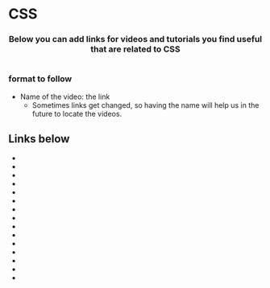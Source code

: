 # CSS

<p align="center">
  <h3 align="center">Below you can add links for videos and tutorials you find useful that are related to CSS</h3></p>

#
### format to follow
* Name of the video: the link
  * Sometimes links get changed, so having the name will help us in the future to locate the videos. 

## Links below

* 
* 
* 
* 
* 
* 
* 
* 
* 
* 
* 
* 
* 
* 
* 

